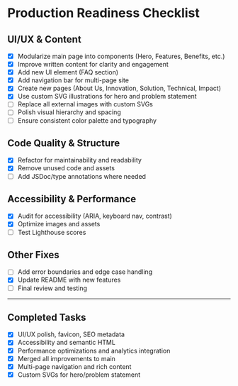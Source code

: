# Production Readiness Checklist

## UI/UX & Content
- [x] Modularize main page into components (Hero, Features, Benefits, etc.)
- [x] Improve written content for clarity and engagement
- [x] Add new UI element (FAQ section)
- [x] Add navigation bar for multi-page site
- [x] Create new pages (About Us, Innovation, Solution, Technical, Impact)
- [x] Use custom SVG illustrations for hero and problem statement
- [ ] Replace all external images with custom SVGs
- [ ] Polish visual hierarchy and spacing
- [ ] Ensure consistent color palette and typography

## Code Quality & Structure
- [x] Refactor for maintainability and readability
- [x] Remove unused code and assets
- [ ] Add JSDoc/type annotations where needed

## Accessibility & Performance
- [x] Audit for accessibility (ARIA, keyboard nav, contrast)
- [x] Optimize images and assets
- [ ] Test Lighthouse scores

## Other Fixes
- [ ] Add error boundaries and edge case handling
- [x] Update README with new features
- [ ] Final review and testing

---

## Completed Tasks
- [x] UI/UX polish, favicon, SEO metadata
- [x] Accessibility and semantic HTML
- [x] Performance optimizations and analytics integration
- [x] Merged all improvements to main
- [x] Multi-page navigation and rich content
- [x] Custom SVGs for hero/problem statement
